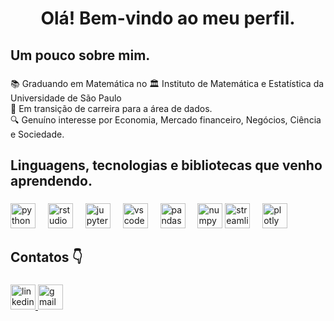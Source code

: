 <h1 align="center">Olá! Bem-vindo ao meu perfil.</h1>

###

<h2 align="left">Um pouco sobre mim.</h2>

###

<p align="left">📚 Graduando em Matemática no 🏛️ Instituto de Matemática e Estatística da Universidade de São Paulo<br>🎲 Em transição de carreira para a área de dados. <br>🔍 Genuíno interesse por Economia, Mercado financeiro, Negócios, Ciência e Sociedade.</p>

###

<h2 align="left">Linguagens, tecnologias e bibliotecas que venho aprendendo.</h2>

###

<div align="left">
  <img src="https://cdn.jsdelivr.net/gh/devicons/devicon/icons/python/python-original-wordmark.svg" height="40" alt="python logo"  />
  <img width="12" />
  <img src="https://cdn.jsdelivr.net/gh/devicons/devicon/icons/rstudio/rstudio-original.svg" height="40" alt="rstudio logo"  />
  <img width="12" />
  <img src="https://cdn.jsdelivr.net/gh/devicons/devicon/icons/jupyter/jupyter-original-wordmark.svg" height="40" alt="jupyter logo"  />
  <img width="12" />
  <img src="https://cdn.jsdelivr.net/gh/devicons/devicon/icons/vscode/vscode-original.svg" height="40" alt="vscode logo"  />
  <img width="12" />
  <img src="https://cdn.jsdelivr.net/gh/devicons/devicon/icons/pandas/pandas-original-wordmark.svg" height="40" alt="pandas logo"  />
  <img width="12" />
  <img src="https://cdn.jsdelivr.net/gh/devicons/devicon/icons/numpy/numpy-original.svg" height="40" alt="numpy logo"  />
  <img src="https://streamlit.io/images/brand/streamlit-logo-primary-colormark-darktext.svg" height="40" alt="streamlit logo" />
  <img width="12" />
  <img src="https://cdn.jsdelivr.net/gh/devicons/devicon@latest/icons/plotly/plotly-original.svg" height="40" alt="plotly logo" />
</div>

###

<h2 align="left">Contatos 👇</h2>

###

<div align="left">
  <a href="https://www.linkedin.com/in/lucas-henrique-usp/" target="_blank">
    <img src="https://img.shields.io/static/v1?message=LinkedIn&logo=linkedin&label=&color=0077B5&logoColor=white&labelColor=&style=flat" height="40" alt="linkedin logo"  />
  </a>
  <a href="mailto:lucas.h137@usp.br" target="_blank">
    <img src="https://img.shields.io/static/v1?message=Gmail&logo=gmail&label=&color=D14836&logoColor=white&labelColor=&style=flat" height="40" alt="gmail logo"  />
  </a>
</div>

###
